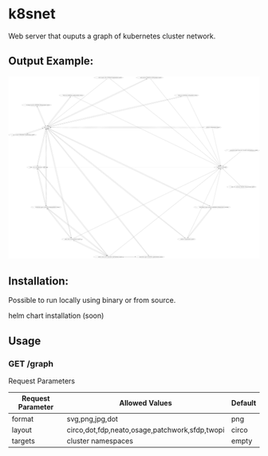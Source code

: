 # k8snet
Web server that ouputs a graph of kubernetes cluster network.

## Output Example:
![alt text](https://raw.githubusercontent.com/yeitany/k8snet/master/docs/images/output_example.png)

## Installation:
Possible to run locally using binary or from source.

helm chart installation (soon)

## Usage

### GET /graph
Request Parameters

|Request Parameter|Allowed Values|Default|
|--|--|--|
|format|svg,png,jpg,dot|png
|layout|circo,dot,fdp,neato,osage,patchwork,sfdp,twopi|circo
|targets|cluster namespaces|empty
